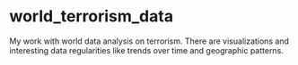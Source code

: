 # world_terrorism_data
My work with world data analysis on terrorism.   There are visualizations and interesting data regularities like trends over time and geographic patterns.
